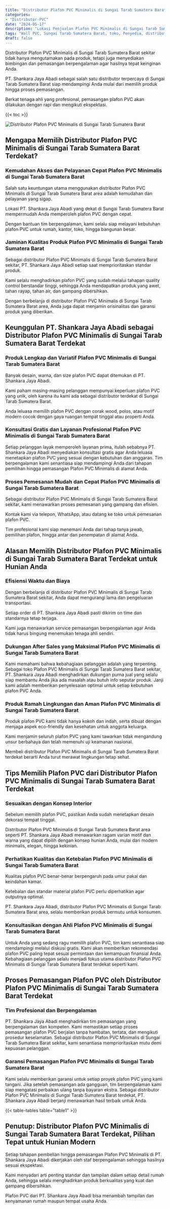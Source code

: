 ```yaml
---
title: "Distributor Plafon PVC Minimalis di Sungai Tarab Sumatera Barat"
categories: 
- "Distributor-PVC"
date: "2024-05-17"
description: "Lokasi Penjualan Plafon PVC Minimalis di Sungai Tarab Sumatera Barat untuk rumah, perkantoran, serta ritel. Material berkualitas, variasi motif, pilihan warna modern, dengan servis penempatan oleh tenaga ahli profesional serta garansi resmi!|Layanan distribusi Plafon PVC Minimalis di Sungai Tarab Sumatera Barat untuk keperluan rumah, kantor, maupun toko, beserta produk unggulan dan instalasi oleh teknisi ahli serta kepastian resmi.|Pilihan Plafon PVC Minimalis di Sungai Tarab Sumatera Barat yang terbukti untuk rumah, office, serta ritel, bersama produk terbaik dan penempatan oleh tenaga ahli profesional dan jaminan resmi.|Penjualan Plafon PVC Minimalis di Sungai Tarab Sumatera Barat bagi hunian, kantor, serta gerai, dengan panel unggulan dan instalasi ditangani oleh teknisi profesional, dilengkapi beserta jaminan resmi.}"
tags: "Wall PVC, Sungai Tarab Sumatera Barat, toko, Penyedia, distributor"
draft: false
---
```


Distributor Plafon PVC Minimalis di Sungai Tarab Sumatera Barat sekitar tidak hanya mengutamakan pada produk, tetapi juga menyediakan bimbingan dan pemasangan berpengalaman agar hasilnya tepat keinginan Anda.

PT. Shankara Jaya Abadi sebagai salah satu distributor terpercaya di Sungai Tarab Sumatera Barat siap mendampingi Anda mulai dari memilih produk hingga proses pemasangan.

Berkat tenaga ahli yang profesional, pemasangan plafon PVC akan dilakukan dengan rapi dan mengikuti ekspektasi.

{{< toc >}}

![Distributor Plafon PVC Minimalis di Sungai Tarab Sumatera Barat](/images/Distributor-PVC/Distributor-Plafon-PVC-Minimalis-di-Sungai-Tarab-Sumatera-Barat.png)


## Mengapa Memilih Distributor Plafon PVC Minimalis di Sungai Tarab Sumatera Barat Terdekat?

### Kemudahan Akses dan Pelayanan Cepat Plafon PVC Minimalis di Sungai Tarab Sumatera Barat

Salah satu keuntungan utama menggunakan distributor Plafon PVC Minimalis di Sungai Tarab Sumatera Barat area adalah kemudahan dan pelayanan yang sigap.

Lokasi PT. Shankara Jaya Abadi yang dekat di Sungai Tarab Sumatera Barat mempermudah Anda memperoleh plafon PVC dengan cepat.

Dengan bantuan tim berpengalaman, kami selalu siap melayani kebutuhan plafon PVC untuk rumah, kantor, toko, hingga bangunan besar.

### Jaminan Kualitas Produk Plafon PVC Minimalis di Sungai Tarab Sumatera Barat

Sebagai distributor Plafon PVC Minimalis di Sungai Tarab Sumatera Barat sekitar, PT. Shankara Jaya Abadi setiap saat memprioritaskan standar produk.

Kami selalu menghadirkan plafon PVC yang sudah melalui tahapan quality control berstandar tinggi, sehingga Anda mendapatkan produk yang awet, tahan rayap, tahan air, dan gampang dibersihkan.

Dengan berbelanja di distributor Plafon PVC Minimalis di Sungai Tarab Sumatera Barat area, Anda juga dapat menjamin orisinalitas dan garansi produk yang diberikan.

## Keunggulan PT. Shankara Jaya Abadi sebagai Distributor Plafon PVC Minimalis di Sungai Tarab Sumatera Barat Terdekat

### Produk Lengkap dan Variatif Plafon PVC Minimalis di Sungai Tarab Sumatera Barat

Banyak desain, warna, dan size plafon PVC dapat ditemukan di PT. Shankara Jaya Abadi.

Kami paham masing-masing pelanggan mempunyai keperluan plafon PVC yang unik, oleh karena itu kami ada sebagai distributor terdekat di Sungai Tarab Sumatera Barat.

Anda leluasa memilih plafon PVC dengan corak wood, polos, atau motif modern cocok dengan gaya ruangan tempat tinggal atau properti Anda.

### Konsultasi Gratis dan Layanan Profesional Plafon PVC Minimalis di Sungai Tarab Sumatera Barat

Setiap pelanggan layak memperoleh layanan prima, itulah sebabnya PT. Shankara Jaya Abadi menyediakan konsultasi gratis agar Anda leluasa menetapkan plafon PVC yang sesuai dengan kebutuhan dan anggaran. Tim berpengalaman kami senantiasa siap mendampingi Anda dari tahapan pemilihan hingga pemasangan Plafon PVC Minimalis di alamat Anda.

### Proses Pemesanan Mudah dan Cepat Plafon PVC Minimalis di Sungai Tarab Sumatera Barat

Sebagai distributor Plafon PVC Minimalis di Sungai Tarab Sumatera Barat sekitar, kami menawarkan proses pemesanan yang gampang dan efisien.

Kontak kami via telepon, WhatsApp, atau datang ke toko untuk pemesanan plafon PVC.

Tim profesional kami siap menemani Anda dari tahap tanya jawab, pemilihan plafon, hingga antar dan penempatan di alamat Anda.

## Alasan Memilih Distributor Plafon PVC Minimalis di Sungai Tarab Sumatera Barat Terdekat untuk Hunian Anda

### Efisiensi Waktu dan Biaya

Dengan berbelanja di distributor Plafon PVC Minimalis di Sungai Tarab Sumatera Barat sekitar, Anda dapat mengurangi lama dan pengeluaran transportasi.

Setiap order di PT. Shankara Jaya Abadi pasti dikirim on time dan standarnya tetap terjaga.

Kami juga menawarkan service pemasangan berpengalaman agar Anda tidak harus bingung menemukan tenaga ahli sendiri.

### Dukungan After Sales yang Maksimal Plafon PVC Minimalis di Sungai Tarab Sumatera Barat

Kami memahami bahwa kebahagiaan pelanggan adalah yang terpenting. Sebagai toko Plafon PVC Minimalis di Sungai Tarab Sumatera Barat sekitar, PT. Shankara Jaya Abadi menghadirkan dukungan purna jual yang selalu siap membantu Anda jika ada masalah atau butuh info seputar produk. Janji kami adalah memberikan penyelesaian optimal untuk setiap kebutuhan plafon PVC Anda.

### Produk Ramah Lingkungan dan Aman Plafon PVC Minimalis di Sungai Tarab Sumatera Barat

Produk plafon PVC kami tidak hanya kokoh dan indah, serta dibuat dengan menjaga aspek eco-friendly dan kesehatan untuk anggota keluarga.

Kami menjamin seluruh plafon PVC yang kami tawarkan tidak mengandung unsur berbahaya dan telah memenuhi uji keamanan nasional.

Membeli distributor Plafon PVC Minimalis di Sungai Tarab Sumatera Barat terdekat berarti Anda turut merawat lingkungan tetap sehat.

## Tips Memilih Plafon PVC dari Distributor Plafon PVC Minimalis di Sungai Tarab Sumatera Barat Terdekat

### Sesuaikan dengan Konsep Interior

Sebelum memilih plafon PVC, pastikan Anda sudah menetapkan desain dekorasi tempat tinggal.

Distributor Plafon PVC Minimalis di Sungai Tarab Sumatera Barat area seperti PT. Shankara Jaya Abadi menawarkan ragam varian motif dan warna yang dapat dipilih dengan konsep hunian Anda, mulai dari modern minimalis, elegan, hingga kekinian.

### Perhatikan Kualitas dan Ketebalan Plafon PVC Minimalis di Sungai Tarab Sumatera Barat

Kualitas plafon PVC benar-benar berpengaruh pada umur pakai dan keindahan kamar.

Ketebalan dan standar material plafon PVC perlu diperhatikan agar outputnya optimal.

PT. Shankara Jaya Abadi, distributor Plafon PVC Minimalis di Sungai Tarab Sumatera Barat area, selalu memberikan produk bermutu untuk konsumen.

### Konsultasikan dengan Ahli Plafon PVC Minimalis di Sungai Tarab Sumatera Barat

Untuk Anda yang sedang ragu memilih plafon PVC, tim kami senantiasa siap mendampingi melalui diskusi gratis. Kami akan memberikan rekomendasi plafon PVC paling tepat sesuai permintaan dan kemampuan finansial Anda. Kebahagiaan pelanggan selalu menjadi fokus utama distributor Plafon PVC Minimalis di Sungai Tarab Sumatera Barat terdekat seperti kami.

## Proses Pemasangan Plafon PVC oleh Distributor Plafon PVC Minimalis di Sungai Tarab Sumatera Barat Terdekat

### Tim Profesional dan Berpengalaman

PT. Shankara Jaya Abadi menghadirkan tim pemasangan yang berpengalaman dan kompeten. Kami memastikan setiap proses pemasangan plafon PVC berjalan tanpa hambatan, tertata, dan mengikuti prosedur keselamatan. Sebagai distributor Plafon PVC Minimalis di Sungai Tarab Sumatera Barat sekitar, kami senantiasa memprioritaskan mutu demi kepuasan pelanggan.

### Garansi Pemasangan Plafon PVC Minimalis di Sungai Tarab Sumatera Barat

Kami selalu memberikan garansi untuk setiap proyek plafon PVC yang kami tangani. Jika setelah pemasangan ada gangguan, tim berpengalaman kami siap mengatasi perbaikan ulang tanpa bayaran ekstra. Sebagai distributor Plafon PVC Minimalis di Sungai Tarab Sumatera Barat terdekat, PT. Shankara Jaya Abadi berjanji menawarkan hasil terbaik untuk Anda.

{{< table-tables table="table1" >}}

## Penutup: Distributor Plafon PVC Minimalis di Sungai Tarab Sumatera Barat Terdekat, Pilihan Tepat untuk Hunian Modern

Setiap tahapan pembelian hingga pemasangan Plafon PVC Minimalis di PT. Shankara Jaya Abadi dikerjakan oleh staf berpengalaman sehingga hasilnya sesuai ekspektasi.

Kami menyadari arti penting standar dan tampilan dalam setiap detail rumah Anda, sehingga selalu menghadirkan produk berkualitas yang kuat dan gampang dibersihkan.

Plafon PVC dari PT. Shankara Jaya Abadi bisa menambah tampilan dan kenyamanan rumah maupun tempat usaha Anda.